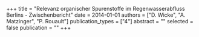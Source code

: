 +++
title = "Relevanz organischer Spurenstoffe im Regenwasserabfluss Berlins - Zwischenbericht"
date = 2014-01-01
authors = ["D. Wicke", "A. Matzinger", "P. Rouault"]
publication_types = ["4"]
abstract = ""
selected = false
publication = ""
+++

